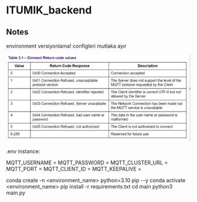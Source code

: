 # ITUMIK_backend

## Notes
environment versiyonlama!
configleri mutlaka ayır


![](.README_images/d3ff5e9f.png)

.env instance: 

MQTT_USERNAME = 
MQTT_PASSWORD = 
MQTT_CLUSTER_URL = 
MQTT_PORT = 
MQTT_CLIENT_ID = 
MQTT_KEEPALIVE = 


conda create -n <environment_name> python=3.10 pip --y
conda activate <environment_name>
pip install -r requirements.txt
cd main
python3 main.py